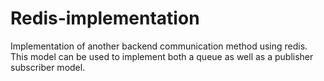 # Redis-implementation
Implementation of another backend communication method using redis. This model can be used to implement both a queue as well as a publisher subscriber model.
